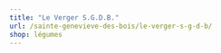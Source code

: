 ```yaml
---
title: "Le Verger S.G.D.B."
url: /sainte-genevieve-des-bois/le-verger-s-g-d-b/
shop: légumes
---
```

